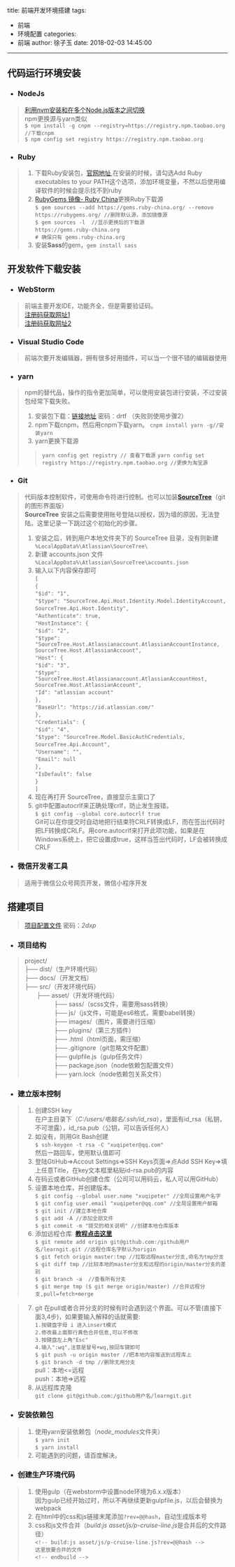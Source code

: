 title: 前端开发环境搭建
tags:
  - 前端
  - 环境配置
categories:
  - 前端
author: 徐子玉
date: 2018-02-03 14:45:00
---
## 代码运行环境安装  
* ### NodeJs  
> [利用nvm安装和在多个Node.js版本之间切换](http://www.jianshu.com/p/07c3456e875a)  
npm更换源与yarn类似  
`$ npm install -g cnpm --registry=https://registry.npm.taobao.org //下载cnpm`  
`$ npm config set registry https://registry.npm.taobao.org`
* ### Ruby
> 1. 下载Ruby安装包，[官网地址](https://rubyinstaller.org/downloads/),在安装的时候，请勾选Add Ruby executables to your PATH这个选项，添加环境变量，不然以后使用编译软件的时候会提示找不到ruby  
> 2. [RubyGems 镜像- Ruby China](https://gems.ruby-china.org/)更换Ruby下载源  
`$ gem sources --add https://gems.ruby-china.org/ --remove https://rubygems.org/ //删除默认源，添加镜像源`  
`$ gem sources -l  //显示更换后的下载源`  
`https://gems.ruby-china.org`  
`# 确保只有 gems.ruby-china.org`
> 3. 安装**Sass**的gem，`gem install sass`
## 开发软件下载安装
* ### WebStorm
> 前端主要开发IDE，功能齐全，但是需要验证码。  
> [注册码获取网址1](http://idea.lanyus.com/)  
> [注册码获取网址2](https://www.iteblog.com/idea/)  
* ### Visual Studio Code  
> 前端次要开发编辑器，拥有很多好用插件，可以当一个很不错的编辑器使用  
* ### yarn
> npm的替代品，操作的指令更加简单，可以使用安装包进行安装，不过安装包经常下载失败。  
> 1. 安装包下载：[链接地址](http://pan.baidu.com/s/1pLRuEnx) 密码：drtf （失败则使用步骤2） 
> 2. npm下载cnpm，然后用cnpm下载yarn。  `cnpm install yarn -g//安装yarn`
> 3. yarn更换下载源  
>> `yarn config get registry // 查看下载源` 
`yarn config set registry https://registry.npm.taobao.org //更换为淘宝源`
<!-- more -->
* ### Git
> 代码版本控制软件，可使用命令符进行控制。也可以加装[**SourceTree**](https://www.sourcetreeapp.com/)（git的图形界面版）  
**SourceTree** 安装之后需要使用账号登陆以授权，因为墙的原因，无法登陆。这里记录一下跳过这个初始化的步骤。  
> 1. 安装之后，转到用户本地文件夹下的 SourceTree 目录，没有则新建  
`%LocalAppData%\Atlassian\SourceTree\`
> 2. 新建 accounts.json 文件  
`%LocalAppData%\Atlassian\SourceTree\accounts.json`  
> 3. 输入以下内容保存即可  
> `[`  
  `{`  
    `"$id": "1",`  
    `"$type": "SourceTree.Api.Host.Identity.Model.IdentityAccount,`   `SourceTree.Api.Host.Identity",`  
    `"Authenticate": true,`  
    `"HostInstance": {`  
      `"$id": "2",`  
      `"$type": "SourceTree.Host.Atlassianaccount.AtlassianAccountInstance, SourceTree.Host.AtlassianAccount",`  
      `"Host": {`  
        `"$id": "3",`  
        `"$type": "SourceTree.Host.Atlassianaccount.AtlassianAccountHost, SourceTree.Host.AtlassianAccount",`  
        `"Id": "atlassian account"`  
      `},`  
      `"BaseUrl": "https://id.atlassian.com/"`  
    `},`  
    `"Credentials": {`  
      `"$id": "4",`  
      `"$type": "SourceTree.Model.BasicAuthCredentials,`   `SourceTree.Api.Account",`  
      `"Username": "",`  
      `"Email": null`  
    `},`  
    `"IsDefault": false`  
  `}`  
`]`  
> 4. 现在再打开 SourceTree，直接显示主窗口了 
> 5. git中配置autocrlf来正确处理crlf，防止发生报错。  
`$ git config --global core.autocrlf true`  
Git可以在你提交时自动地把行结束符CRLF转换成LF，而在签出代码时把LF转换成CRLF。用core.autocrlf来打开此项功能，如果是在Windows系统上，把它设置成true，这样当签出代码时，LF会被转换成CRLF
* ### 微信开发者工具
> 适用于微信公众号网页开发，微信小程序开发
## 搭建项目
> [项目配置文件](http://pan.baidu.com/s/1i4Ts7mH) 密码：*2dxp*
* ### 项目结构
> project/  
    ├── dist/（生产环境代码）  
    ├── docs/（开发文档）  
    ├── src/（开发环境代码）   
> &nbsp;&nbsp;&nbsp;&nbsp;&nbsp;&nbsp;&nbsp;├── asset/（开发环境代码）   
> &nbsp;&nbsp;&nbsp;&nbsp;&nbsp;&nbsp;&nbsp;&nbsp;&nbsp;&nbsp;&nbsp;&nbsp;&nbsp;&nbsp;&nbsp;&nbsp;&nbsp;├── sass/（scss文件，需要用sass转换）  
&nbsp;&nbsp;&nbsp;&nbsp;&nbsp;&nbsp;&nbsp;&nbsp;&nbsp;&nbsp;&nbsp;&nbsp;&nbsp;&nbsp;&nbsp;&nbsp;&nbsp;├── js/（js文件，可能是es6格式，需要babel转换）  
&nbsp;&nbsp;&nbsp;&nbsp;&nbsp;&nbsp;&nbsp;&nbsp;&nbsp;&nbsp;&nbsp;&nbsp;&nbsp;&nbsp;&nbsp;&nbsp;&nbsp;├── images/（图片，需要进行压缩）  
&nbsp;&nbsp;&nbsp;&nbsp;&nbsp;&nbsp;&nbsp;&nbsp;&nbsp;&nbsp;&nbsp;&nbsp;&nbsp;&nbsp;&nbsp;&nbsp;&nbsp;├── plugins/（第三方插件）  
&nbsp;&nbsp;&nbsp;&nbsp;&nbsp;&nbsp;&nbsp;&nbsp;&nbsp;&nbsp;&nbsp;&nbsp;&nbsp;&nbsp;&nbsp;&nbsp;&nbsp;├── .html（html页面，需压缩）  
&nbsp;&nbsp;&nbsp;&nbsp;&nbsp;&nbsp;&nbsp;&nbsp;&nbsp;&nbsp;&nbsp;&nbsp;&nbsp;&nbsp;&nbsp;&nbsp;&nbsp;├── .gitignore（git忽略文件配置）  
&nbsp;&nbsp;&nbsp;&nbsp;&nbsp;&nbsp;&nbsp;&nbsp;&nbsp;&nbsp;&nbsp;&nbsp;&nbsp;&nbsp;&nbsp;&nbsp;&nbsp;├── gulpfile.js（gulp任务文件）  
&nbsp;&nbsp;&nbsp;&nbsp;&nbsp;&nbsp;&nbsp;&nbsp;&nbsp;&nbsp;&nbsp;&nbsp;&nbsp;&nbsp;&nbsp;&nbsp;&nbsp;├── package.json（node依赖包配置文件）  
&nbsp;&nbsp;&nbsp;&nbsp;&nbsp;&nbsp;&nbsp;&nbsp;&nbsp;&nbsp;&nbsp;&nbsp;&nbsp;&nbsp;&nbsp;&nbsp;&nbsp;├── yarn.lock（node依赖包关系文件）
* ### 建立版本控制
> 1. 创建SSH key  
在户主目录下（*C:/users/电脑名/.ssh/id_rsa*），里面有id_rsa（私钥，不可泄露），id_rsa.pub（公钥，可以告诉任何人）  
> 2. 如没有，则用Git Bash创建  
`$ ssh-keygen -t rsa -C "xuqipeter@qq.com"`  
然后一路回车，使用默认值即可  
> 3. 登陆GtiHub=>Accout Settings=>SSH Keys页面=>点Add SSH Key=>填上任意Title，在key文本框里粘贴id-rsa.pub的内容
> 4. 在码云或者GitHub创建仓库（公司可以用码云，私人可以用GitHub）
> 5. 设置本地仓库，并创建版本。  
>`$ git config --global user.name "xuqipeter" //全局设置用户名字`  
`$ git config user.email "xuqipeter@qq.com" //全局设置用户邮箱`  
`$ git init //建立本地仓库`  
`$ git add -A //添加全部文件`  
`$ git commit -m "提交的相关说明" //创建本地仓库版本`  
> 6. 添加远程仓库&nbsp;&nbsp;[**教程点击这里**](http://www.yiibai.com/git)  
`$ git remote add origin git@github.com:/github用户名/learngit.git //远程仓库名字默认为origin`  
`$ git fetch origin master:tmp //拉取远程master分支,命名为tmp分支`  
`$ git diff tmp //比较本地的master分支和远程的origin/master分支的差别`  
`$ git branch -a  //查看所有分支`  
`$ git merge tmp ($ git merge origin/master) //合并远程分支,pull=fetch+merge`  

> 7. git 在pull或者合并分支的时候有时会遇到这个界面。可以不管(直接下面3,4步)，如果要输入解释的话就需要:  
`1.按键盘字母 i 进入insert模式`  
`2.修改最上面那行黄色合并信息,可以不修改`  
`3.按键盘左上角"Esc"`  
`4.输入":wq",注意是冒号+wq,按回车键即可`  
`$ git push -u origin master //把本地内容推送到远程库上`  
`$ git branch -d tmp //删除无用分支`  
pull：本地<=远程  
push：本地=>远程  
> 8. 从远程库克隆  
`git clone git@github.com:/github用户名/learngit.git`
* ### 安装依赖包
> 1. 使用yarn安装依赖包（*node_modules*文件夹）  
`$ yarn init`  
`$ yarn install`  
> 2. 可能遇到的问题，请百度解决。
* ### 创建生产环境代码
> 1. 使用gulp（在webstorm中设置node环境为6.x.x版本）  
因为gulp已经开始过时，所以不再继续更新gulpfile.js，以后会替换为webpack  
> 2. 在html中的css和js链接末尾添加`?rev=@@hash`，自动生成版本号
> 3. css和js文件合并（*build:js asset/js/p-cruise-line.js*是合并后的文件路径）  
>`<!-- build:js asset/js/p-cruise-line.js?rev=@@hash -->`  
    `这里放要合并的文件`  
`<!-- endbuild -->`